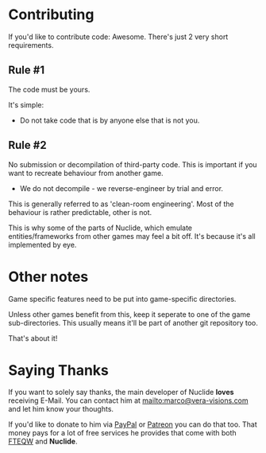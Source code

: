 # Contributing

If you'd like to contribute code: Awesome.
There's just 2 very short requirements.

## Rule #1

The code must be yours.

It's simple:
* Do not take code that is by anyone else that is not you.


## Rule #2
No submission or decompilation of third-party code. This is important if you want to recreate behaviour from another game.

* We do not decompile - we reverse-engineer by trial and error.

This is generally referred to as 'clean-room engineering'.
Most of the behaviour is rather predictable, other is not.

This is why some of the parts of Nuclide, which emulate entities/frameworks
from other games may feel a bit off. It's because it's all implemented by eye.

# Other notes
Game specific features need to be put into game-specific directories.

Unless other games benefit from this, keep it seperate to one of the game
sub-directories. This usually means it'll be part of another git repository too.

That's about it!

# Saying Thanks
If you want to solely say thanks, the main developer of Nuclide **loves** receiving E-Mail. You can contact him at <mailto:marco@vera-visions.com> and let him know your thoughts.

If you'd like to donate to him via [PayPal](https://paypal.me/eukara) or [Patreon](https://www.patreon.com/eukara) you can do that too. That money pays for a lot of free services he provides that come with both [FTEQW](https://www.fteqw.org/) and **Nuclide**.